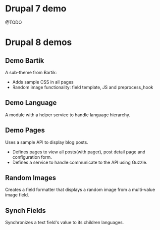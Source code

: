 # Drupal 7 demo

@TODO

# Drupal 8 demos

## Demo Bartik

A sub-theme from Bartik:

- Adds sample CSS in all pages
- Random image functionality: field template, JS and preprocess_hook

## Demo Language

A module with a helper service to handle language hierarchy.

## Demo Pages

Uses a sample API to display blog posts.

- Defines pages to view all posts(with pager), post detail page and configuration form.
- Defines a service to handle communicate to the API using Guzzle.

## Random Images

Creates a field formatter that displays a random image from a multi-value image field.

## Synch Fields

Synchronizes a text field's value to its children languages.

